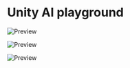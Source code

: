 # Unity AI playground

![Preview](https://i.imgur.com/WW3tgjE.gif)

![Preview](https://i.imgur.com/1PLeu5y.gif)

![Preview](https://i.imgur.com/0BIUaUk.gif)
